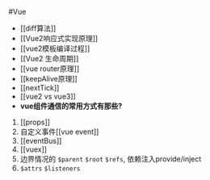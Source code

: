 #Vue
- [[diff算法]]
- [[Vue2响应式实现原理]]
- [[vue2模板编译过程]]
- [[Vue2 生命周期]]
- [[vue router原理]]
- [[keepAlive原理]]
- [[nextTick]]
- [[vue2 vs vue3]]
- **vue组件通信的常用方式有那些?**
1. [[props]]
2. 自定义事件[[vue event]]
3. [[eventBus]]
4. [[vuex]]
5. 边界情况的 `$parent` `$root` `$refs`, 依赖注入provide/inject
6. `$attrs` `$listeners`
